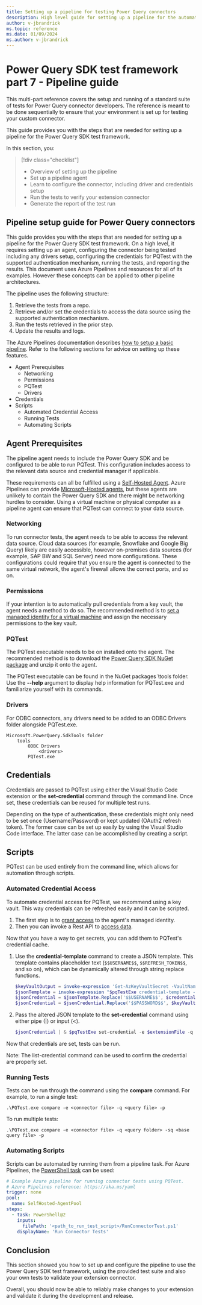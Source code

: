 ```yaml
---
title: Setting up a pipeline for testing Power Query connectors
description: High level guide for setting up a pipeline for the automated testing of Power Query connectors
author: v-jbrandrick
ms.topic: reference
ms.date: 01/09/2024
ms.author: v-jbrandrick
---
```


# Power Query SDK test framework part 7 - Pipeline guide

This multi-part reference covers the setup and running of a standard suite of tests for Power Query connector developers. The reference is meant to be done sequentially to ensure that your environment is set up for testing your custom connector.

This guide provides you with the steps that are needed for setting up a pipeline for the Power Query SDK test framework.

In this section, you:

> [!div class="checklist"]
>
> * Overview of setting up the pipeline
> * Set up a pipeline agent
> * Learn to configure the connector, including driver and credentials setup
> * Run the tests to verify your extension connector
> * Generate the report of the test run

## Pipeline setup guide for Power Query connectors

This guide provides you with the steps that are needed for setting up a pipeline for the Power Query SDK test framework. On a high level, it requires setting up an agent, configuring the connector being tested including any drivers setup, configuring the credentials for PQTest with the supported authentication mechanism, running the tests, and reporting the results. This document uses Azure Pipelines and resources for all of its examples. However these concepts can be applied to other pipeline architectures.

The pipeline uses the following structure:

1. Retrieve the tests from a repo.
2. Retrieve and/or set the credentials to access the data source using the supported authentication mechanism.
3. Run the tests retrieved in the prior step.
4. Update the results and logs.

The Azure Pipelines documentation describes [how to setup a basic pipeline](/azure/devops/pipelines/create-first-pipeline). Refer to the following sections for advice on setting up these features.

* Agent Prerequisites
  * Networking
  * Permissions
  * PQTest
  * Drivers
* Credentials
* Scripts
  * Automated Credential Access
  * Running Tests
  * Automating Scripts

## Agent Prerequisites

The pipeline agent needs to include the Power Query SDK and be configured to be able to run PQTest. This configuration includes access to the relevant data source and credential manager if applicable.

These requirements can all be fulfilled using a [Self-Hosted Agent](/azure/devops/pipelines/agents/windows-agent). Azure Pipelines can provide [Microsoft-Hosted agents](/azure/devops/pipelines/agents/hosted), but these agents are unlikely to contain the Power Query SDK and there might be networking hurdles to consider. Using a virtual machine or physical computer as a pipeline agent can ensure that PQTest can connect to your data source.

### Networking

To run connector tests, the agent needs to be able to access the relevant data source. Cloud data sources (for example, Snowflake and Google Big Query) likely are easily accessible, however on-premises data sources (for example, SAP BW and SQL Server) need more configurations. These configurations could require that you ensure the agent is connected to the same virtual network, the agent's firewall allows the correct ports, and so on.

### Permissions

If your intention is to automatically pull credentials from a key vault, the agent needs a method to do so. The recommended method is to [set a managed identity for a virtual machine](/azure/active-directory/managed-identities-azure-resources/qs-configure-portal-windows-vm) and assign the necessary permissions to the key vault.

### PQTest

The PQTest executable needs to be on installed onto the agent. The recommended method is to download the [Power Query SDK NuGet package](https://www.nuget.org/packages/Microsoft.PowerQuery.SdkTools/) and unzip it onto the agent.

The PQTest executable can be found in the NuGet packages \tools folder. Use the **--help** argument to display help information for PQTest.exe and familiarize yourself with its commands.

### Drivers

For ODBC connectors, any drivers need to be added to an ODBC Drivers folder alongside PQTest.exe.

```
Microsoft.PowerQuery.SdkTools folder
    tools
        ODBC Drivers
            <drivers>
        PQTest.exe
```

## Credentials

Credentials are passed to PQTest using either the Visual Studio Code extension or the **set-credential** command through the command line. Once set, these credentials can be reused for multiple test runs.

Depending on the type of authentication, these credentials might only need to be set once (Username/Password) or kept updated (OAuth2 refresh token). The former case can be set up easily by using the Visual Studio Code interface. The latter case can be accomplished by creating a script.

## Scripts

PQTest can be used entirely from the command line, which allows for automation through scripts.

### Automated Credential Access

To automate credential access for PQTest, we recommend using a key vault. This way credentials can be refreshed easily and it can be scripted.

1. The first step is to [grant access](/entra/identity/managed-identities-azure-resources/tutorial-windows-vm-access-nonaad) to the agent's managed identity.
2. Then you can invoke a Rest API to [access data](/entra/identity/managed-identities-azure-resources/tutorial-windows-vm-access-nonaad).

Now that you have a way to get secrets, you can add them to PQTest's credential cache.

1. Use the **credential-template** command to create a JSON template. This template contains placeholder text (`$$USERNAME$$`, `$$REFRESH_TOKEN$$`, and so on), which can be dynamically altered through string replace functions.

    ```PowerShell
    $keyVaultOutput = invoke-expression 'Get-AzKeyVaultSecret -VaultName $keyVaultName -Name $secretName -AsPlainText'
    $jsonTemplate = invoke-expression "$pqTestExe credential-template -e $extensionFile -q $queryFile -ak $authenticationType"
    $jsonCredential = $jsonTemplate.Replace('$$USERNAME$$', $credentialName)
    $jsonCredential = $jsonCredential.Replace('$$PASSWORD$$', $keyVaultOutput)
    ```

2. Pass the altered JSON template to the **set-credential** command using either pipe (|) or input (<).

    ```PowerShell
    $jsonCredential | & $pqTestExe set-credential -e $extensionFile -q $queryFile
    ```

Now that credentials are set, tests can be run.

Note: The list-credential command can be used to confirm the credential are properly set.

### Running Tests

Tests can be run through the command using the **compare** command. For example, to run a single test:

`.\PQTest.exe compare -e <connector file> -q <query file> -p`

To run multiple tests:

`.\PQTest.exe compare -e <connector file> -q <query folder> -sq <base query file> -p`

### Automating Scripts

Scripts can be automated by running them from a pipeline task. For Azure Pipelines, the [PowerShell task](/azure/devops/pipelines/tasks/reference/powershell-v2) can be used:

```yaml
# Example Azure pipeline for running connector tests using PQTest.
# Azure Pipelines reference: https://aka.ms/yaml
trigger: none
pool:
  name: SelfHosted-AgentPool
steps:
  - task: PowerShell@2
    inputs:
      filePath: '<path_to_run_test_script>/RunConnectorTest.ps1'
    displayName: 'Run Connector Tests'
```

## Conclusion

This section showed you how to set up and configure the pipeline to use the Power Query SDK test framework, using the provided test suite and also your own tests to validate your extension connector.

Overall, you should now be able to reliably make changes to your extension and validate it during the development and release.
